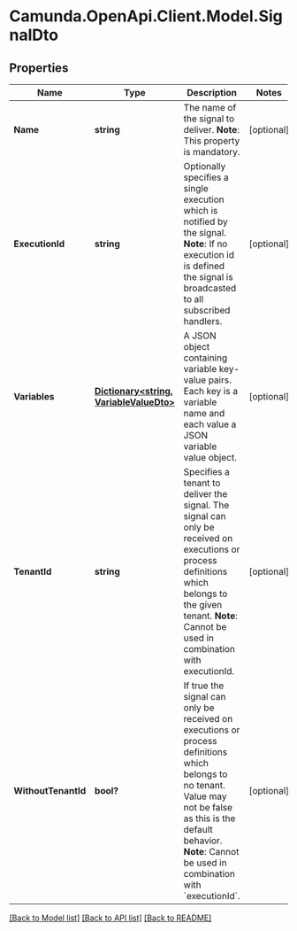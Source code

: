 # Camunda.OpenApi.Client.Model.SignalDto

## Properties

Name | Type | Description | Notes
------------ | ------------- | ------------- | -------------
**Name** | **string** | The name of the signal to deliver.  **Note**: This property is mandatory. | [optional] 
**ExecutionId** | **string** | Optionally specifies a single execution which is notified by the signal.  **Note**: If no execution id is defined the signal is broadcasted to all subscribed handlers.  | [optional] 
**Variables** | [**Dictionary&lt;string, VariableValueDto&gt;**](VariableValueDto.md) | A JSON object containing variable key-value pairs. Each key is a variable name and each value a JSON variable value object. | [optional] 
**TenantId** | **string** | Specifies a tenant to deliver the signal. The signal can only be received on executions or process definitions which belongs to the given tenant.  **Note**: Cannot be used in combination with executionId. | [optional] 
**WithoutTenantId** | **bool?** | If true the signal can only be received on executions or process definitions which belongs to no tenant. Value may not be false as this is the default behavior.  **Note**: Cannot be used in combination with &#x60;executionId&#x60;. | [optional] 

[[Back to Model list]](../README.md#documentation-for-models) [[Back to API list]](../README.md#documentation-for-api-endpoints) [[Back to README]](../README.md)


